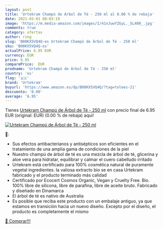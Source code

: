 ```yaml
---
layout: post
title: 'Urtekram Champú de Árbol de Té - 250 ml al 0.00 % de rebaja'
date: 2021-03-01 08:03:19
image: 'https://m.media-amazon.com/images/I/41nJuwYZGyL._SL400_.jpg'
comments: true
category: ofertas
author: ring
slug: 'B00KX5VQ4Q-es Urtekram Champú de Árbol de Té - 250 ml'
sku: 'B00KX5VQ4Q-es'
actualPrice: 6.95 EUR
currency: EUR
price: 6.95
comparePrice:  EUR
prodname: 'Urtekram Champú de Árbol de Té - 250 ml'
country: 'es'
flag: '🇪🇸'
brand: 'Urtekram'
buyurl: 'https://www.amazon.es/dp/B00KX5VQ4Q/?tag=tolees-21'
descuento: '0.00'
average: '6.95'
---
```


Tienes [Urtekram Champú de Árbol de Té - 250 ml](https://www.amazon.es/dp/B00KX5VQ4Q/?tag=tolees-21) con precio final de  6.95 EUR (original:  EUR) (0.00 %  de rebaja) aqui!

[![Urtekram Champú de Árbol de Té - 250 ml](https://m.media-amazon.com/images/I/41nJuwYZGyL._SL400_.jpg)](https://www.amazon.es/dp/B00KX5VQ4Q/?tag=tolees-21)

🔎:

- Sus efectos antibacterianos y antisépticos son eficientes en el tratamiento de una amplia gama de condiciones de la piel
- Nuestro champú de árbol de té es una mezcla de árbol de té, glicerina y aloe vera para hidratar, equilibrar y calmar el cuero cabelludo irritado
- Urtekram está certificado para 100% cosmética natural de puramente vegetal ingredientes. la valiosa extracto bio se en casa Urtekram fabricado y el producto terminado más calidad
- Certificado por Ecocert Cosmos Organic, Vegan y Cruelty Free. Bio. 100% libre de silicona, libre de parafina, libre de aceite bruto. Fabricado y diseñado en Dinamarca
- El árbol de té es nativo de Australia
- Es posible que reciba este producto con un embalaje antiguo, ya que estamos en transición hacia un nuevo diseño. Excepto por el diseño, el producto es completamente el mismo

[🛒 Comprar!!!](https://www.amazon.es/dp/B00KX5VQ4Q/?tag=tolees-21)
